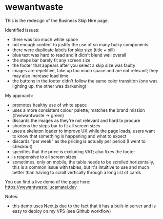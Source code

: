 # wewantwaste

This is the redesign of the Business Skip Hire page.

Identified issues:
- there was too much white space
- not enough content to justify the use of so many bulky components
- there were duplicate labels for skip size (title + pill)
- blue text was hard to read and it didn't blend well overall
- the steps bar barely fit any screen size
- the footer that appears after you select a skip size was faulty
- images are repetitive, take up too much space and are not relevant; they may also increase load time
- the buttons in the footer didn't follow the same color transition (one was lighting up, the other was darkening)

My approach:
- promotes healthy use of white space
- uses a more consistent colour palette; matches the brand mission (#wewantwaste -> green)
- discards the images as they're not relevant and hard to procure
- shortens the steps bar to fit all screen sizes
- uses a skeleton loader to improve UX while the page loads; users want to know that something is happening and what to expect
- discards "per week" as the pricing is actually per period (I went to checkout)
- specifies that the price is excluding VAT; also fixes the footer
- is responsive to all screen sizes
- sometimes, only on mobile, the table needs to be scrolled horizontally, this is a common issue with tables, but it's intuitive to use and much better than having to scroll vertically through a long list of cards

You can find a live demo of the page here: https://wewantwaste.lucamatei.dev

Notes:
- this demo uses Next.js due to the fact that it has a built-in server and is easy to deploy on my VPS (see Github workflow)
